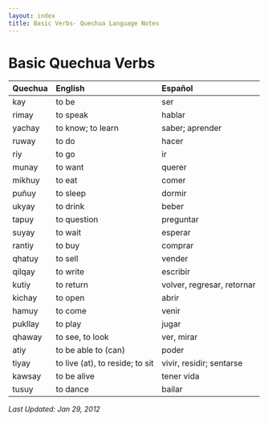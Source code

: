 ```yaml
---
layout: index
title: Basic Verbs- Quechua Language Notes
---
```


# Basic Quechua Verbs

| Quechua | English | Español |
|:--------|:--------|:------
| kay    | to be  | ser
| rimay  | to speak | hablar
| yachay | to know; to learn | saber; aprender
| ruway | to do | hacer
| riy   | to go | ir
| munay | to want | querer
| mikhuy | to eat | comer
| puñuy  | to sleep | dormir
| ukyay  | to drink | beber
| tapuy  | to question | preguntar
| suyay  | to wait | esperar
| rantiy | to buy | comprar
| qhatuy | to sell | vender
| qilqay | to write | escribir
| kutiy | to return | volver, regresar, retornar
| kichay | to open | abrir
| hamuy | to come | venir
| pukllay | to play | jugar
| qhaway | to see, to look | ver, mirar
| atiy | to be able to (can) | poder
| tiyay | to live (at), to reside; to sit | vivir, residir; sentarse
| kawsay | to be alive | tener vida
| tusuy  | to dance | bailar



*Last Updated: Jan 29, 2012*

